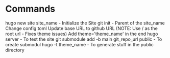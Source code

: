 # Commands

hugo new site site_name - Initialize the Site
git init - Parent of the site_name
Change config.toml
	Update base URL to github URL (NOTE: Use / as the root url - Fixes theme issues)
	Add theme='theme_name' in the end
hugo server - To test the site
git submodule add -b main git_repo_url public - To create submodul
hugo -t theme_name - To generate stuff in the public directory